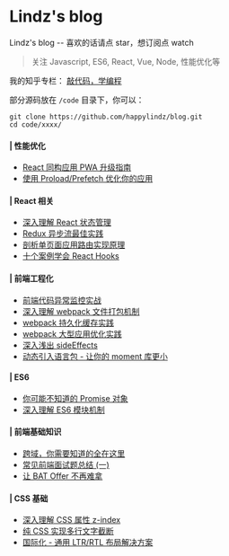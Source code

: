 # Lindz's blog

Lindz's blog -- 喜欢的话请点 star，想订阅点 watch

> 关注 Javascript, ES6, React, Vue, Node, 性能优化等

我的知乎专栏： [敲代码，学编程](https://zhuanlan.zhihu.com/learncoding)

部分源码放在 ```/code``` 目录下，你可以：

```
git clone https://github.com/happylindz/blog.git
cd code/xxxx/
```

#### | 性能优化

* [React 同构应用 PWA 升级指南](https://github.com/happylindz/blog/issues/14)
* [使用 Proload/Prefetch 优化你的应用](https://github.com/happylindz/blog/issues/17)

#### | React 相关

* [深入理解 React 状态管理](https://github.com/happylindz/react-state-management-tutorial)
* [Redux 异步流最佳实践](https://github.com/happylindz/blog/issues/2)
* [剖析单页面应用路由实现原理](https://github.com/happylindz/blog/issues/4)
* [十个案例学会 React Hooks](https://github.com/happylindz/blog/issues/18)

#### | 前端工程化

* [前端代码异常监控实战](https://github.com/happylindz/blog/issues/5)
* [深入理解 webpack 文件打包机制](https://github.com/happylindz/blog/issues/6)
* [webpack 持久化缓存实践](https://github.com/happylindz/blog/issues/7)
* [webpack 大型应用优化实践](https://github.com/happylindz/blog/issues/8)
* [深入浅出 sideEffects](https://github.com/happylindz/blog/issues/15)
* [动态引入语言包 - 让你的 moment 库更小](https://github.com/happylindz/blog/issues/18)

#### | ES6 

* [你可能不知道的 Promise 对象](https://github.com/happylindz/blog/issues/1)
* [深入理解 ES6 模块机制](https://github.com/happylindz/blog/issues/10)

#### | 前端基础知识

* [跨域，你需要知道的全在这里](https://github.com/happylindz/blog/issues/3)
* [常见前端面试题总结 (一)](https://github.com/happylindz/blog/issues/9)
* [让 BAT Offer 不再难拿](https://github.com/happylindz/blog/issues/13)

#### | CSS 基础

* [深入理解 CSS 属性 z-index](https://github.com/happylindz/blog/issues/11)
* [纯 CSS 实现多行文字截断](https://github.com/happylindz/blog/issues/12)
* [国际化 - 通用 LTR/RTL 布局解决方案](https://github.com/happylindz/blog/issues/16)
